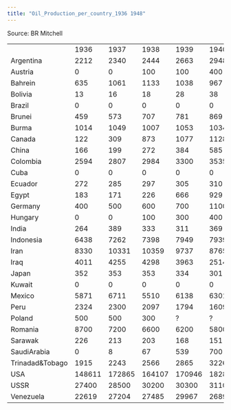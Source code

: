 ```yaml
---
title: "Oil_Production_per_country_1936 1948"
---
```


Source: BR Mitchell

|                 |        |        |        |        |        |        |        |        |        |        |        |        |        |
|-----------------|--------|--------|--------|--------|--------|--------|--------|--------|--------|--------|--------|--------|--------|
|                 | 1936   | 1937   | 1938   | 1939   | 1940   | 1941   | 1942   | 1943   | 1944   | 1945   | 1946   | 1947   | 1948   |
| Argentina       | 2212   | 2340   | 2444   | 2663   | 2948   | 3150   | 3392   | 3553   | 3467   | 3274   | 2976   | 3126   | 3323   |
| Austria         | 0      | 0      | 100    | 100    | 400    | 700    | 900    | 1100   | 1200   | 400    | 800    | 900    | 1000   |
| Bahrein         | 635    | 1061   | 1133   | 1038   | 967    | 929    | 853    | 899    | 918    | 999    | 1095   | 1287   | 1492   |
| Bolivia         | 13     | 16     | 18     | 28     | 38     | 31     | 40     | 43     | 41     | 50     | 47     | 49     | 60     |
| Brazil          | 0      | 0      | 0      | 0      | 0      | 0      | 4      | 6      | 8      | 10     | 9      | 13     | 19     |
| Brunei          | 459    | 573    | 707    | 781    | 869    | 621    | 406    | 601    | 613    | ?      | 290    | 1727   | 2687   |
| Burma           | 1014   | 1049   | 1007   | 1053   | 1034   | ?      | ?      | ?      | ?      | ?      | ?      | 14     | 113    |
| Canada          | 122    | 309    | 873    | 1077   | 1128   | 1330   | 1360   | 1295   | 1304   | 1091   | 966    | 982    | 1660   |
| China           | 166    | 199    | 272    | 384    | 585    | 663    | 817    | 311    | 201    | 175    | 70     | 52     | 73     |
| Colombia        | 2594   | 2807   | 2984   | 3300   | 3535   | 3408   | 1465   | 1853   | 3133   | 3157   | 3102   | 3455   | 3284   |
| Cuba            | 0      | 0      | 0      | 0      | 0      | 0      | 0      | 0      | 2      | 10     | 11     | 17     | 13     |
| Ecuador         | 272    | 285    | 297    | 305    | 310    | 205    | 301    | 305    | 382    | 345    | 307    | 311    | 338    |
| Egypt           | 183    | 171    | 226    | 666    | 929    | 1221   | 1182   | 1470   | 1497   | 1490   | 1416   | 1481   | 2092   |
| Germany         | 400    | 500    | 600    | 700    | 1100   | 900    | 700    | 700    | 100    | 500    | 600    | 600    | 600    |
| Hungary         | 0      | 0      | 100    | 300    | 400    | 700    | 800    | 800    | 700    | 700    | 600    | 500    | 500    |
| India           | 264    | 389    | 333    | 311    | 369    | 387    | 373    | 366    | 372    | 316    | 293    | 299    | 255    |
| Indonesia       | 6438   | 7262   | 7398   | 7949   | 7939   | 6885   | 3083   | 6203   | 2859   | 976    | 302    | 1113   | 4326   |
| Iran            | 8330   | 10331  | 10359  | 9737   | 8765   | 6711   | 9550   | 9862   | 13487  | 17110  | 19497  | 20519  | 25270  |
| Iraq            | 4011   | 4255   | 4298   | 3963   | 2514   | 1566   | 2595   | 3572   | 4146   | 4607   | 4680   | 4702   | 3427   |
| Japan           | 352    | 353    | 353    | 334    | 301    | 275    | 236    | 247    | 229    | 221    | 192    | 183    | 159    |
| Kuwait          | 0      | 0      | 0      | 0      | 0      | 0      | 0      | 0      | 0      | 0      | 800    | 2200   | 6393   |
| Mexico          | 5871   | 6711   | 5510   | 6138   | 6301   | 6160   | 4982   | 5031   | 5467   | 6231   | 7045   | 8053   | 8372   |
| Peru            | 2324   | 2300   | 2097   | 1794   | 1609   | 1583   | 1810   | 1948   | 1914   | 1827   | 1639   | 1699   | 1879   |
| Poland          | 500    | 500    | 300    | ?      | ?      | ?      | ?      | ?      | ?      | 100    | 100    | 100    | 100    |
| Romania         | 8700   | 7200   | 6600   | 6200   | 5800   | 5500   | 5700   | 5300   | 3500   | 4600   | 4200   | 3800   | 4100   |
| Sarawak         | 226    | 213    | 203    | 168    | 151    | 108    | ?      | ?      | ?      | ?      | ?      | 25     | 47     |
| SaudiArabia     | 0      | 8      | 67     | 539    | 700    | 590    | 620    | 650    | 1063   | 2872   | 8200   | 12300  | 19052  |
| Trinadad&Tobago | 1915   | 2243   | 2566   | 2865   | 3226   | 2976   | 3204   | 3104   | 3141   | 3061   | 2936   | 2988   | 2846   |
| USA             | 148611 | 172865 | 164107 | 170946 | 182873 | 189496 | 187390 | 203468 | 226751 | 231582 | 234323 | 250952 | 273007 |
| USSR            | 27400  | 28500  | 30200  | 30300  | 31100  | ?      | ?      | ?      | ?      | 19400  | 21700  | 26000  | 29200  |
| Venezuela       | 22619  | 27204  | 27485  | 29967  | 26896  | 33184  | 21650  | 26238  | 37597  | 47304  | 56822  | 63611  | 70215  |

